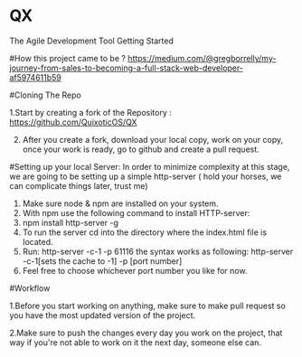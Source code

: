 # QX
The Agile Development Tool
Getting Started

#How this project came to be ?
https://medium.com/@gregborrelly/my-journey-from-sales-to-becoming-a-full-stack-web-developer-af5974611b59


#Cloning The Repo 

1.Start by creating a fork of the Repository : https://github.com/QuixoticOS/QX

2. After you create a fork, download your local copy, work on your copy, once your work is ready, go to github and create a pull request. 	

#Setting up your local  Server: 
In order to minimize complexity at this stage, we are going to be setting up a simple http-server ( hold your horses, we can complicate things later, trust me)

1. Make sure node & npm are installed on your system.
3. With npm use the following command to install  HTTP-server:
3. npm install http-server -g 
4. To run the server cd into the directory where the index.html file is located.
5. Run: http-server -c-1 -p 61116 
 	the syntax works as following: http-server -c-1[sets the cache to -1] -p [port number]
6. Feel free to choose whichever port number you like for now.

#Workflow 

1.Before you start working on anything, make sure to make pull request so you have the most updated version of the project. 

2.Make sure to push the changes every day you work on the project, that way if you're not able to work on it the next day, someone else can. 
